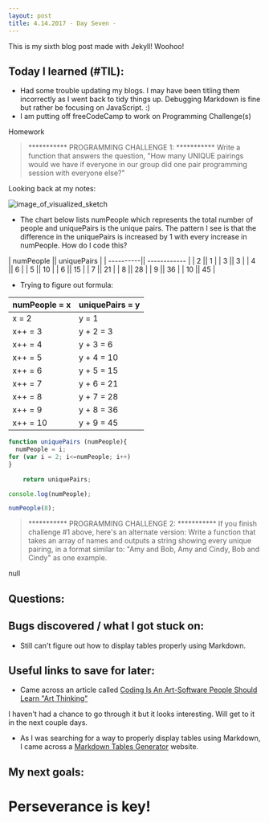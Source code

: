 ```yaml
---
layout: post
title: 4.14.2017 - Day Seven - 
---
```


This is my sixth blog post made with Jekyll! Woohoo! 

## Today I learned (#TIL):   

- Had some trouble updating my blogs.  I may have been titling them incorrectly as I went back to tidy things up.  Debugging Markdown is fine but rather be focusing on JavaScript.  :)
- I am putting off freeCodeCamp to work on Programming Challenge(s) 


Homework

> ***********   PROGRAMMING CHALLENGE 1:   *********** 
>  Write a function that answers the question,
>  "How many UNIQUE pairings would we have if everyone in our
>  group did one pair programming session with everyone else?"

Looking back at my notes:

![image_of_visualized_sketch](https://r7uaz0n.github.io/images/sketch1.jpg)

- The chart below lists numPeople which represents the total number of people and uniquePairs is the unique pairs.  The pattern I see is that the difference in the uniquePairs is increased by 1 with every increase in numPeople. 
How do I code this?


| numPeople ||  uniquePairs |
| ----------|| ------------ |
| 2         ||    1         |
| 3         ||    3         |
| 4         ||    6         |
| 5         ||    10        |
| 6         ||    15        |
| 7         ||    21        |
| 8         ||    28        |
| 9         ||    36        |
| 10        ||    45        |


- Trying to figure out formula:

| numPeople = x | uniquePairs = y |
|---------------|-----------------|
| x = 2         | y = 1           |
| x++ = 3       | y + 2 = 3       |
| x++ = 4       | y + 3 = 6       |
| x++ = 5       | y + 4 = 10      |
| x++ = 6       | y + 5 = 15      |
| x++ = 7       | y + 6 = 21      |
| x++ = 8       | y + 7 = 28      |
| x++ = 9       | y + 8 = 36      |
| x++ = 10      | y + 9 = 45      |


```javascript
function uniquePairs (numPeople){
  numPeople = i;
for (var i = 2; i<=numPeople; i++) 
}
 
    return uniquePairs;

console.log(numPeople);

numPeople(8); 
```


> ***********   PROGRAMMING CHALLENGE 2:   ***********
> If you finish challenge #1 above, here's an alternate version:
> Write a function that takes an array of names and outputs a
> string showing every unique pairing, in a format similar to:
> "Amy and Bob, Amy and Cindy, Bob and Cindy" as one example.

null


## Questions:




## Bugs discovered / what I got stuck on:

- Still can't figure out how to display tables properly using Markdown.  


## Useful links to save for later:

- Came across an article called [Coding Is An Art-Software People Should Learn "Art Thinking"](https://www.fastcompany.com/3019082/coding-is-an-art-software-people-should-learn-art-thinking)

I haven't had a chance to go through it but it looks interesting.  Will get to it in the next couple days. 

- As I was searching for a way to properly display tables using Markdown, I came across a [Markdown Tables Generator](http://www.tablesgenerator.com/markdown_tables#) website.

## My next goals:



# Perseverance is key!







